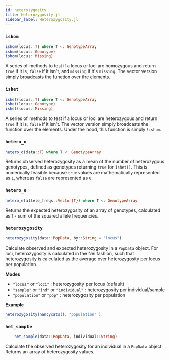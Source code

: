 ```yaml
---
id: heterozygosity
title: Heterozygosity.jl
sidebar_label: Heterozygosity.jl
---
```


### `ishom`
```julia
ishom(locus::T) where T <: GenotypeArray
ishom(locus::Genotype)
ishom(locus::Missing)
```
A series of methods to test if a locus or loci are homozygous and return `true` if it is, `false` if it isn't, and `missing` if it's `missing`. The vector version simply broadcasts the function over the elements.

### `ishet`
```julia
ishet(locus::T) where T <: GenotypeArray
ishet(locus::Genotype)
ishet(locus::Missing)
```
A series of methods to test if a locus or loci are heterozygous and return `true` if it is, `false` if it isn't. The vector version simply broadcasts the function over the elements. Under the hood, this function is simply `!ishom`.

### `hetero_o`
```julia
hetero_o(data::T) where T <: GenotypeArray
```
Returns observed heterozygosity as a mean of the number of heterozygous genotypes, defined as genotypes returning `true` for `ishet()`. This is numerically feasible because `true` values are mathematically represented as `1`, whereas `false` are represented as `0`.

### `hetero_e`
```julia
hetero_e(allele_freqs::Vector{T}) where T <: GenotypeArray
```
Returns the expected heterozygosity of an array of genotypes, calculated as 1 - sum of the squared allele frequencies.

### `heterozygosity`
```julia
heterozygosity(data::PopData, by::String = "locus")
```
Calculate observed and expected heterozygosity in a `PopData` object. For loci, heterozygosity is calculated in the Nei fashion, such that heterozygosity is calculated as the average over heterozygosity per locus per population.

**Modes**
- `"locus"` or `"loci"` : heterozygosity per locus (default)
- `"sample"` or `"ind"` or `"individual"` : heterozygosity per individual/sample
- `"population"` or `"pop"` : heterozygosity per population

**Example**
```julia
heterozygosity(nancycats(), "population" )
```

### `het_sample`
```julia
    het_sample(data::PopData, individual::String)
```
Calculate the observed heterozygosity for an individual in a `PopData` object. Returns an array of heterozygosity values.
